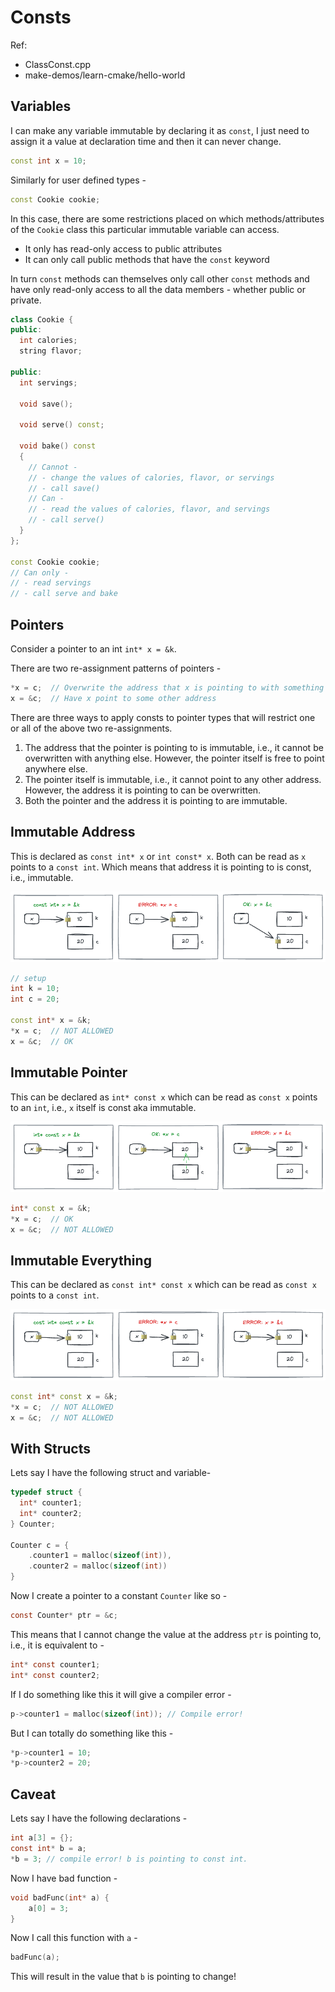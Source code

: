 # Consts

Ref: 

* ClassConst.cpp
* make-demos/learn-cmake/hello-world

## Variables

I can make any variable immutable by declaring it as `const`, I just need to assign it a value at declaration time and then it can never change.

```c++
const int x = 10;
```

Similarly for user defined types -

```c++
const Cookie cookie;
```

In this case, there are some restrictions placed on which methods/attributes of the `Cookie` class this particular immutable variable can access.

* It only has read-only access to public attributes
* It can only call public methods that have the `const` keyword

In turn `const` methods can themselves only call other `const` methods and have only read-only access to all the data members - whether public or private.

```c++
class Cookie {
public:
  int calories;
  string flavor;
  
public:
  int servings;
  
  void save();
  
  void serve() const;
  
  void bake() const
  {
    // Cannot -
    // - change the values of calories, flavor, or servings
    // - call save()
    // Can -
    // - read the values of calories, flavor, and servings
    // - call serve()
  }
};

const Cookie cookie;
// Can only -
// - read servings
// - call serve and bake
```

## Pointers

Consider a pointer to an int `int* x = &k`.

There are two re-assignment patterns of pointers -

```c++
*x = c;  // Overwrite the address that x is pointing to with something else
x = &c;  // Have x point to some other address
```

There are three ways to apply consts to pointer types that will restrict one or all of the above two re-assignments.

1. The address that the pointer is pointing to is immutable, i.e., it cannot be overwritten with anything else. However, the pointer itself is free to point anywhere else.
2. The pointer itself is immutable, i.e., it cannot point to any other address. However, the address it is pointing to can be overwritten.
3. Both the pointer and the address it is pointing to are immutable.

## Immutable Address

This is declared as `const int* x` or `int const* x`. Both can be read as `x` points to a `const int`. Which means that address it is pointing to is const, i.e., immutable.

![immutable_addr](./imgs/immutable_addr.png)

```c++
// setup
int k = 10;
int c = 20;

const int* x = &k;
*x = c;  // NOT ALLOWED
x = &c;  // OK
```

## Immutable Pointer

This can be declared as `int* const x` which can be read as `const x` points to an `int`, i.e., `x` itself is const aka immutable.

![immutable_ptr](./imgs/immutable_ptr.png)

```c++
int* const x = &k;
*x = c;  // OK
x = &c;  // NOT ALLOWED
```

## Immutable Everything

This can be declared as `const int* const x` which can be read as `const x` points to a `const int`.

![immutable](./imgs/immutable.png)

```c++
const int* const x = &k;
*x = c;  // NOT ALLOWED
x = &c;  // NOT ALLOWED
```

## With Structs

Lets say I have the following struct and variable-

```c
typedef struct {
  int* counter1;
  int* counter2;
} Counter;

Counter c = {
    .counter1 = malloc(sizeof(int)),
    .counter2 = malloc(sizeof(int))
}
```

Now I create a pointer to a constant `Counter` like so -

```c
const Counter* ptr = &c;
```

This means that I cannot change the value at the address `ptr` is pointing to, i.e., it is equivalent to -

```c
int* const counter1;
int* const counter2;
```

If I do something like this it will give a compiler error -

```c
p->counter1 = malloc(sizeof(int)); // Compile error!
```

But I can totally do something like this -

```c
*p->counter1 = 10;
*p->counter2 = 20;
```

## Caveat

Lets say I have the following declarations -

```c
int a[3] = {};
const int* b = a;
*b = 3; // compile error! b is pointing to const int.
```

Now I have  bad function -

```c
void badFunc(int* a) {
    a[0] = 3;
}
```

Now I call this function with `a` -

```c
badFunc(a);
```

This will result in the value that `b` is pointing to change!
